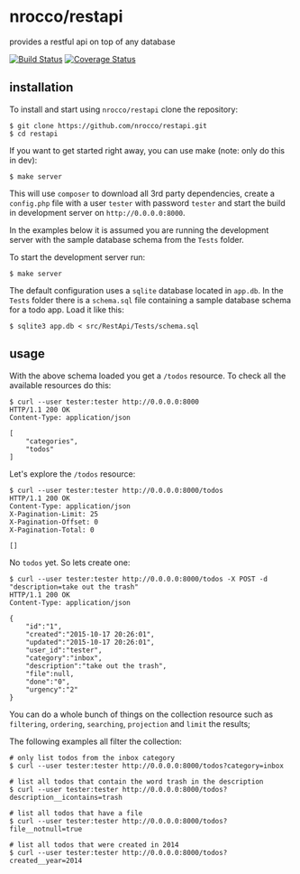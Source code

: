 nrocco/restapi
==============

provides a restful api on top of any database

[![Build Status](https://travis-ci.org/nrocco/restapi.svg?branch=master)](https://travis-ci.org/nrocco/restapi)
[![Coverage Status](https://coveralls.io/repos/nrocco/restapi/badge.svg?branch=master&service=github)](https://coveralls.io/github/nrocco/restapi?branch=master)


installation
------------

To install and start using `nrocco/restapi` clone the repository:

    $ git clone https://github.com/nrocco/restapi.git
    $ cd restapi


If you want to get started right away, you can use make (note: only do this in
dev):

    $ make server


This will use `composer` to download all 3rd party dependencies, create a
`config.php` file with a user `tester` with password `tester` and start the
build in development server on `http://0.0.0.0:8000`.

In the examples below it is assumed you are running the development server
with the sample database schema from the `Tests` folder.

To start the development server run:

    $ make server


The default configuration uses a `sqlite` database located in `app.db`.
In the `Tests` folder there is a `schema.sql` file containing a sample
database schema for a todo app. Load it like this:

    $ sqlite3 app.db < src/RestApi/Tests/schema.sql


usage
-----

With the above schema loaded you get a `/todos` resource. To check all the
available resources do this:

    $ curl --user tester:tester http://0.0.0.0:8000
    HTTP/1.1 200 OK
    Content-Type: application/json

    [
        "categories",
        "todos"
    ]


Let's explore the `/todos` resource:

    $ curl --user tester:tester http://0.0.0.0:8000/todos
    HTTP/1.1 200 OK
    Content-Type: application/json
    X-Pagination-Limit: 25
    X-Pagination-Offset: 0
    X-Pagination-Total: 0

    []

No `todos` yet. So lets create one:

    $ curl --user tester:tester http://0.0.0.0:8000/todos -X POST -d "description=take out the trash"
    HTTP/1.1 200 OK
    Content-Type: application/json

    {
        "id":"1",
        "created":"2015-10-17 20:26:01",
        "updated":"2015-10-17 20:26:01",
        "user_id":"tester",
        "category":"inbox",
        "description":"take out the trash",
        "file":null,
        "done":"0",
        "urgency":"2"
    }

You can do a whole bunch of things on the collection resource such as
`filtering`, `ordering`, `searching`, `projection` and `limit` the results;

The following examples all filter the collection:

    # only list todos from the inbox category
    $ curl --user tester:tester http://0.0.0.0:8000/todos?category=inbox

    # list all todos that contain the word trash in the description
    $ curl --user tester:tester http://0.0.0.0:8000/todos?description__icontains=trash

    # list all todos that have a file
    $ curl --user tester:tester http://0.0.0.0:8000/todos?file__notnull=true

    # list all todos that were created in 2014
    $ curl --user tester:tester http://0.0.0.0:8000/todos?created__year=2014
